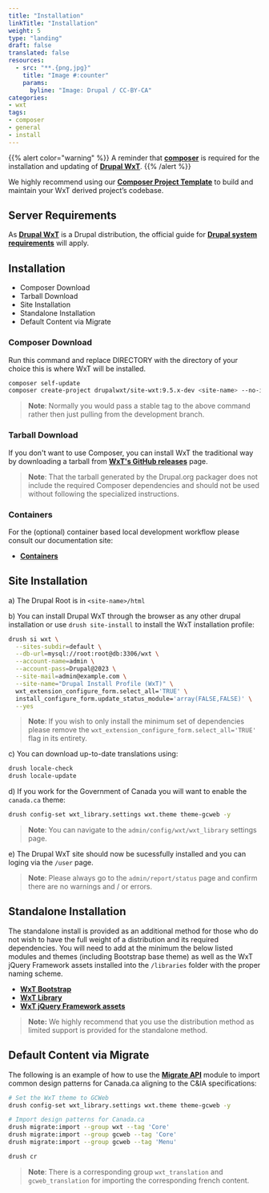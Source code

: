 ```yaml
---
title: "Installation"
linkTitle: "Installation"
weight: 5
type: "landing"
draft: false
translated: false
resources:
  - src: "**.{png,jpg}"
    title: "Image #:counter"
    params:
      byline: "Image: Drupal / CC-BY-CA"
categories:
- wxt
tags:
- composer
- general
- install
---
```


{{% alert color="warning" %}}
A reminder that **[composer](https://getcomposer.org/download/)** is required for the installation and updating of **[Drupal WxT](https://github.com/drupalwxt/wxt)**.
{{% /alert %}}

We highly recommend using our **[Composer Project Template][wxt-project]** to build and maintain your WxT derived project’s codebase.

## Server Requirements

As **[Drupal WxT][wxt]** is a Drupal distribution, the official guide for **[Drupal system requirements][requirements]** will apply.

## Installation

- Composer Download
- Tarball Download
- Site Installation
- Standalone Installation
- Default Content via Migrate

### Composer Download

Run this command and replace DIRECTORY with the directory of your choice this is where WxT will be installed.

```sh
composer self-update
composer create-project drupalwxt/site-wxt:9.5.x-dev <site-name> --no-interaction
```

> **Note**: Normally you would pass a stable tag to the above command rather then just pulling from the development branch.

### Tarball Download

If you don't want to use Composer, you can install WxT the traditional way by downloading a tarball from **[WxT's GitHub releases][releases]** page.

> **Note**: That the tarball generated by the Drupal.org packager does not include the required Composer dependencies and should not be used without following the specialized instructions.

### Containers

For the (optional) container based local development workflow please consult our documentation site:

- **[Containers][containers]**

## Site Installation

a) The Drupal Root is in `<site-name>/html`

b) You can install Drupal WxT through the browser as any other drupal installation or use `drush site-install` to install the WxT installation profile:

```sh
drush si wxt \
  --sites-subdir=default \
  --db-url=mysql://root:root@db:3306/wxt \
  --account-name=admin \
  --account-pass=Drupal@2023 \
  --site-mail=admin@example.com \
  --site-name="Drupal Install Profile (WxT)" \
  wxt_extension_configure_form.select_all='TRUE' \
  install_configure_form.update_status_module='array(FALSE,FALSE)' \
  --yes
```

> **Note**: If you wish to only install the minimum set of dependencies please remove the `wxt_extension_configure_form.select_all='TRUE'` flag in its entirety.

c) You can download up-to-date translations using:

```sh
drush locale-check
drush locale-update
```

d) If you work for the Government of Canada you will want to enable the `canada.ca` theme:

```sh
drush config-set wxt_library.settings wxt.theme theme-gcweb -y
```

> **Note**: You can navigate to the `admin/config/wxt/wxt_library` settings page.

e) The Drupal WxT site should now be sucessfully installed and you can loging via the `/user` page.

> **Note**: Please always go to the `admin/report/status` page and confirm there are no warnings and / or errors.

## Standalone Installation

The standalone install is provided as an additional method for those who do not wish to have the full weight of a distribution and its required dependencies. You will need to add at the minimum the below listed modules and themes (including Bootstrap base theme) as well as the WxT jQuery Framework assets installed into the `/libraries` folder with the proper naming scheme.

- **[WxT Bootstrap][wxt-bootstrap]**
- **[WxT Library][wxt-library]**
- **[WxT jQuery Framework assets][wet-boew]**

> **Note:** We highly recommend that you use the distribution method as limited support is provided for the standalone method.

## Default Content via Migrate

The following is an example of how to use the **[Migrate API][migrate]** module to import common design patterns for Canada.ca aligning to the C&IA specifications:

```sh
# Set the WxT theme to GCWeb
drush config-set wxt_library.settings wxt.theme theme-gcweb -y

# Import design patterns for Canada.ca
drush migrate:import --group wxt --tag 'Core'
drush migrate:import --group gcweb --tag 'Core'
drush migrate:import --group gcweb --tag 'Menu'

drush cr
```

> **Note**: There is a corresponding group `wxt_translation` and `gcweb_translation` for importing the corresponding french content.

<!-- Links Referenced -->

[composer]:      https://getcomposer.org/download/
[containers]:    https://drupalwxt.github.io/docs/environment/containers/
[migrate]:       https://www.drupal.org/node/2127611
[releases]:      https://github.com/drupalwxt/wxt/releases
[requirements]:  https://www.drupal.org/docs/system-requirements
[wxt]:           https://github.com/drupalwxt/wxt
[wxt-bootstrap]: https://github.com/drupalwxt/wxt_bootstrap
[wxt-library]:   https://github.com/drupalwxt/wxt_library
[wxt-project]:   https://github.com/drupalwxt/wxt-project
[wet-boew]:      https://github.com/wet-boew/wet-boew
